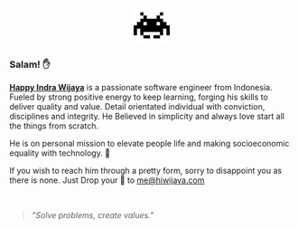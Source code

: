 <p align="center">
  <img src="https://github.com/hiwijaya/hiwijaya/blob/master/img/alien.gif" alt="Invader" width="64px"/>
</p>

### Salam! ✋
[**Happy Indra Wijaya**](https://hiwijaya.com) is a passionate software engineer from Indonesia. Fueled by strong positive energy to keep learning, forging his skills to deliver quality and value. Detail orientated individual with conviction, disciplines and integrity. He Believed in simplicity and always love start all the things from scratch.

He is on personal mission to elevate people life and making socioeconomic equality with technology. 🚀

If you wish to reach him through a pretty form, sorry to disappoint you as there is none. Just Drop your 💬 to [me@hiwijaya.com](mailto:me@hiwijaya.com)

<br/>

> *"Solve problems, create values."*
